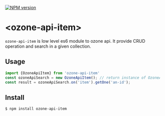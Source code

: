[![NPM version][npm-image]][npm-url]
# \<ozone-api-item\>


`ozone-api-item` is low level es6 module to ozone api.
It provide CRUD operation and search in a given collection.

## Usage


```javaScript
import {OzoneApiItem} from 'ozone-api-item'
const ozoneApiSearch = new OzoneApiItem(); // return instance of OzoneApiItem located in the dom
const result = ozoneApiSearch.on('item').getOne('an-id');
```


## Install

```
$ npm install ozone-api-item
```

[npm-image]: https://badge.fury.io/js/ozone-api-item.svg
[npm-url]: https://npmjs.org/package/ozone-api-item